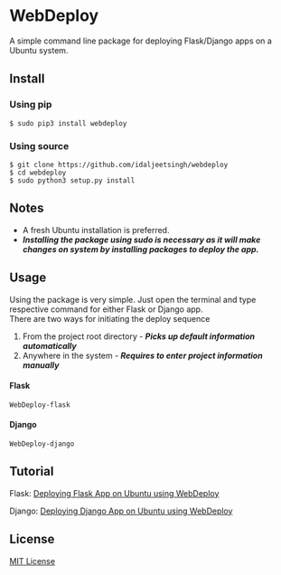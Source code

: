 # WebDeploy

A simple command line package for deploying Flask/Django apps on a Ubuntu system. <br>

## Install

### Using pip 

`$ sudo pip3 install webdeploy`

### Using source 

```
$ git clone https://github.com/idaljeetsingh/webdeploy
$ cd webdeploy
$ sudo python3 setup.py install
```

## Notes

* A fresh Ubuntu installation is preferred.
* ***Installing the package using sudo is necessary as it will make changes on system by installing packages to deploy the app.***


## Usage

Using the package is very simple. Just open the terminal and type respective command for either Flask or Django app.<br>
There are two ways for initiating the deploy sequence
1. From the project root directory - ***Picks up default information automatically***
2. Anywhere in the system - ***Requires to enter project information manually***

#### Flask

`WebDeploy-flask`

#### Django

`WebDeploy-django`

## Tutorial

Flask: <a href="https://medium.com/@idaljeetsingh/deploying-flask-app-on-ubuntu-using-webdeploy-eb41aa44ea76?source=---------2------------------">Deploying Flask App on Ubuntu using WebDeploy</a>

Django: <a href="https://medium.com/@idaljeetsingh/deploying-django-app-on-ubuntu-using-webdeploy-fda44bba620a">Deploying Django App on Ubuntu using WebDeploy</a>

## License

[MIT License](LICENSE)